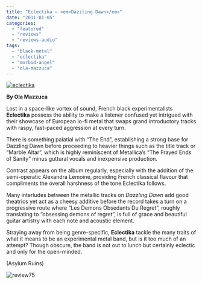 ```yaml
---
title: "Eclectika – <em>Dazzling Dawn</em>"
date: "2011-01-05"
categories: 
  - "featured"
  - "reviews"
  - "reviews-audio"
tags: 
  - "black-metal"
  - "eclectika"
  - "morbid-angel"
  - "ola-mazzuca"
---
```


[![](http://www.hellbound.ca/wp-content/uploads/2011/01/eclectika.jpg "eclectika")](http://www.hellbound.ca/wp-content/uploads/2011/01/eclectika.jpg)

**By Ola Mazzuca**

Lost in a space-like vortex of sound, French black experimentalists **Eclectika** possess the ability to make a listener confused yet intrigued with their showcase of European lo-fi metal that swaps grand introductory tracks with raspy, fast-paced aggression at every turn.

There is something palatial with “The End”, establishing a strong base for Dazzling Dawn before proceeding to heavier things such as the title track or “Marble Altar”, which is highly reminiscent of Metallica’s “The Frayed Ends of Sanity” minus guttural vocals and inexpensive production.

Contrast appears on the album regularly, especially with the addition of the semi-operatic Alexandra Lemoine, providing French classical flavour that compliments the overall harshness of the tone Eclectika follows.

Many interludes between the metallic tracks on _Dazzling Dawn_ add good theatrics yet act as a cheesy additive before the record takes a turn on a progressive route where “Les Demons Obsedants Du Regret”, roughly translating to “obsessing demons of regret”, is full of grace and beautiful guitar artistry with each note and acoustic element.

Straying away from being genre-specific, **Eclectika** tackle the many traits of what it means to be an experimental metal band, but is it too much of an attempt? Though obscure, the band is not out to lunch but certainly eclectic and only for the open-minded.

(Asylum Ruins)

![](http://www.hellbound.ca/wp-content/uploads/2009/05/review75.png "review75")
